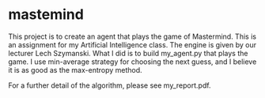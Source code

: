 # mastemind
This project is to create an agent that plays the game of Mastermind. 
This is an assignment for my Artificial Intelligence class. 
The engine is given by our lecturer Lech Szymanski. 
What I did is to build my_agent.py that plays the game.
I use min-average strategy for choosing the next guess, and I believe it is as good as the max-entropy method.

For a further detail of the algorithm, please see my_report.pdf.
